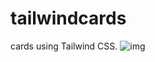 # tailwindcards
cards using Tailwind CSS.
![img](https://github.com/mdmehdigithub/tailwindcards/assets/168638465/a9772b29-8fc4-4a99-94cc-68ddb0c1b33e)
